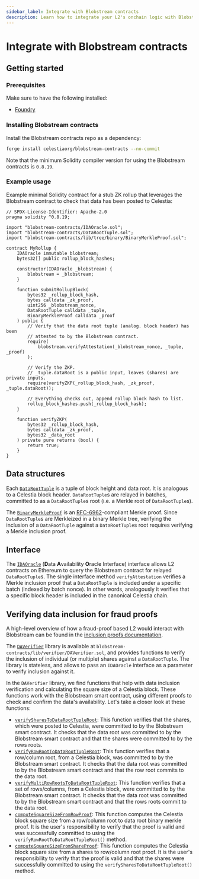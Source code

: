 ```yaml
---
sidebar_label: Integrate with Blobstream contracts
description: Learn how to integrate your L2's onchain logic with Blobstream
---
```


# Integrate with Blobstream contracts

## Getting started

### Prerequisites

Make sure to have the following installed:

- [Foundry](https://github.com/foundry-rs/foundry)

### Installing Blobstream contracts

Install the Blobstream contracts repo as a dependency:

```sh
forge install celestiaorg/blobstream-contracts --no-commit
```

Note that the minimum Solidity compiler version for using the Blobstream
contracts is `0.8.19`.

### Example usage

Example minimal Solidity contract for a stub ZK rollup that leverages the
Blobstream contract to check that data has been posted to Celestia:

```solidity
// SPDX-License-Identifier: Apache-2.0
pragma solidity ^0.8.19;

import "blobstream-contracts/IDAOracle.sol";
import "blobstream-contracts/DataRootTuple.sol";
import "blobstream-contracts/lib/tree/binary/BinaryMerkleProof.sol";

contract MyRollup {
    IDAOracle immutable blobstream;
    bytes32[] public rollup_block_hashes;

    constructor(IDAOracle _blobstream) {
        blobstream = _blobstream;
    }

    function submitRollupBlock(
        bytes32 _rollup_block_hash,
        bytes calldata _zk_proof,
        uint256 _blobstream_nonce,
        DataRootTuple calldata _tuple,
        BinaryMerkleProof calldata _proof
    ) public {
        // Verify that the data root tuple (analog. block header) has been
        // attested to by the Blobstream contract.
        require(
            blobstream.verifyAttestation(_blobstream_nonce, _tuple, _proof)
        );

        // Verify the ZKP.
        // _tuple.dataRoot is a public input, leaves (shares) are private inputs.
        require(verifyZKP(_rollup_block_hash, _zk_proof, _tuple.dataRoot));

        // Everything checks out, append rollup block hash to list.
        rollup_block_hashes.push(_rollup_block_hash);
    }

    function verifyZKP(
        bytes32 _rollup_block_hash,
        bytes calldata _zk_proof,
        bytes32 _data_root
    ) private pure returns (bool) {
        return true;
    }
}
```

## Data structures

Each [`DataRootTuple`](https://github.com/celestiaorg/blobstream-contracts/blob/master/src/DataRootTuple.sol)
is a tuple of block height and data root. It is analogous to a Celestia block
header. `DataRootTuple`s are relayed in batches, committed to as a
`DataRootTuple`s root (i.e. a Merkle root of `DataRootTuple`s).

The [`BinaryMerkleProof`](https://github.com/celestiaorg/blobstream-contracts/blob/master/src/lib/tree/binary/BinaryMerkleProof.sol)
is an [RFC-6962](https://www.rfc-editor.org/rfc/rfc6962.html)-compliant Merkle
proof. Since `DataRootTuple`s are Merkleized in a binary Merkle tree, verifying
the inclusion of a `DataRootTuple` against a `DataRootTuple`s root requires
verifying a Merkle inclusion proof.

## Interface

The [`IDAOracle`](https://github.com/celestiaorg/blobstream-contracts/blob/master/src/IDAOracle.sol)
(**D**ata **A**vailability **O**racle Interface) interface allows L2 contracts
on Ethereum to query the Blobstream contract for relayed `DataRootTuple`s. The
single interface method `verifyAttestation` verifies a Merkle inclusion proof
that a `DataRootTuple` is included under a specific batch (indexed by batch
nonce). In other words, analogously it verifies that a specific block header is
included in the canonical Celestia chain.

## Verifying data inclusion for fraud proofs

A high-level overview of how a fraud-proof based L2 would interact with
Blobstream can be found in the [inclusion proofs documentation](https://github.com/celestiaorg/blobstream-contracts/blob/master/docs/inclusion-proofs.md).

The [`DAVerifier`](https://github.com/celestiaorg/blobstream-contracts/blob/master/src/lib/verifier/DAVerifier.sol)
library is available at `blobstream-contracts/lib/verifier/DAVerifier.sol`, and
provides functions to verify the inclusion of individual (or multiple) shares
against a `DataRootTuple`. The library is stateless, and allows to pass an
`IDAOracle` interface as a parameter to verify inclusion against it.

In the `DAVerifier` library, we find functions that help
with data inclusion verification and calculating the square size of a
Celestia block. These functions work with the Blobstream smart contract,
using different proofs to check and confirm the data's availability. Let's
take a closer look at these functions:

- [`verifySharesToDataRootTupleRoot`](https://github.com/celestiaorg/blobstream-contracts/blob/3a552d8f7bfbed1f3175933260e6e440915d2da4/src/lib/verifier/DAVerifier.sol#L80-L124):
This function verifies that the
shares, which were posted to Celestia, were committed to by the Blobstream
smart contract. It checks that the data root was committed to by the
Blobstream smart contract and that the shares were committed to by the
rows roots.
- [`verifyRowRootToDataRootTupleRoot`](https://github.com/celestiaorg/blobstream-contracts/blob/3a552d8f7bfbed1f3175933260e6e440915d2da4/src/lib/verifier/DAVerifier.sol#L133-L155):
This function verifies that a
row/column root, from a Celestia block, was committed to by the
Blobstream smart contract. It checks that the data root was committed
to by the Blobstream smart contract and that the row root commits to
the data root.
- [`verifyMultiRowRootsToDataRootTupleRoot`](https://github.com/celestiaorg/blobstream-contracts/blob/3a552d8f7bfbed1f3175933260e6e440915d2da4/src/lib/verifier/DAVerifier.sol#L164-L194):
This function verifies
that a set of rows/columns, from a Celestia block, were committed
to by the Blobstream smart contract. It checks that the data root was
committed to by the Blobstream smart contract and that the rows roots
commit to the data root.
- [`computeSquareSizeFromRowProof`](https://github.com/celestiaorg/blobstream-contracts/blob/3a552d8f7bfbed1f3175933260e6e440915d2da4/src/lib/verifier/DAVerifier.sol#L204-L215):
This function computes the Celestia
block square size from a row/column root to data root binary merkle
proof. It is the user's responsibility to verify that the proof is
valid and was successfully committed to using the
`verifyRowRootToDataRootTupleRoot()` method.
- [`computeSquareSizeFromShareProof`](https://github.com/celestiaorg/blobstream-contracts/blob/3a552d8f7bfbed1f3175933260e6e440915d2da4/src/lib/verifier/DAVerifier.sol#L224-L229):
This function computes the
Celestia block square size from a shares to row/column root proof.
It is the user's responsibility to verify that the proof is valid
and that the shares were successfully committed to using the
`verifySharesToDataRootTupleRoot()` method.
